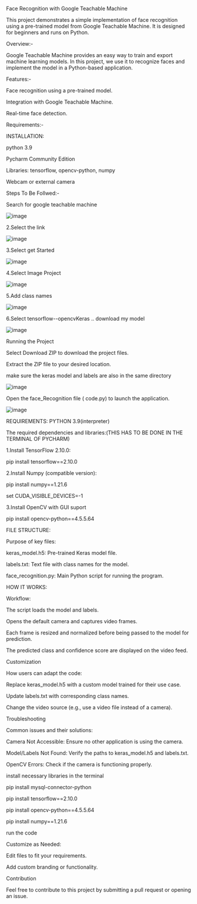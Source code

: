Face Recognition with Google Teachable Machine

This project demonstrates a simple implementation of face recognition using a pre-trained model from Google Teachable Machine. It is designed for beginners and runs on Python.

Overview:-

Google Teachable Machine provides an easy way to train and export machine learning models. In this project, we use it to recognize faces and implement the model in a Python-based application.

Features:-

Face recognition using a pre-trained model.

Integration with Google Teachable Machine.

Real-time face detection.

Requirements:-

INSTALLATION:

python 3.9

Pycharm Community Edition

Libraries: tensorflow, opencv-python, numpy

Webcam or external camera

Steps To Be Follwed:-

Search for google teachable machine

![image](https://github.com/user-attachments/assets/8c47c19a-e825-4ba4-b584-00c127c49682)


2.Select the link

![image](https://github.com/user-attachments/assets/08a20a80-11f0-4377-8345-89b6d68617f0)


3.Select get Started

![image](https://github.com/user-attachments/assets/f087b7d8-9e90-4b0d-bac4-5129fe77d402)


4.Select Image Project

![image](https://github.com/user-attachments/assets/b6450998-b249-4342-9550-cad5ec8d42fd)

5.Add class names

![image](https://github.com/user-attachments/assets/8cd09aa0-fb02-4fd2-b7e1-6010e85ebbbd)


6.Select tensorflow--opencvKeras .. download my model

![image](https://github.com/user-attachments/assets/300abe7f-5657-4857-889d-ced1bbd2122d)


Running the Project

Select Download ZIP to download the project files.

Extract the ZIP file to your desired location.

make sure the keras model and labels are also in the same directory

![image](https://github.com/user-attachments/assets/37ae82f2-d5b7-4945-adca-3951e73b4c4e)


Open the face_Recognition file ( code.py) to launch the application.

![image](https://github.com/user-attachments/assets/27d03b67-5a6a-44ce-be34-68bbae97c257)

REQUIREMENTS:
PYTHON 3.9(interpreter)

The required dependencies and libraries:(THIS HAS TO BE DONE IN THE TERMINAL OF PYCHARM)

1.Install TensorFlow 2.10.0:

pip install tensorflow==2.10.0

2.Install Numpy (compatible version):

pip install numpy==1.21.6

set CUDA_VISIBLE_DEVICES=-1

3.Install OpenCV with GUI suport

pip install opencv-python==4.5.5.64

FILE STRUCTURE:

Purpose of key files:

keras_model.h5: Pre-trained Keras model file.

labels.txt: Text file with class names for the model.

face_recognition.py: Main Python script for running the program.

HOW IT WORKS:

Workflow:

The script loads the model and labels.

Opens the default camera and captures video frames.

Each frame is resized and normalized before being passed to the model for prediction.

The predicted class and confidence score are displayed on the video feed.

Customization

How users can adapt the code:

Replace keras_model.h5 with a custom model trained for their use case.

Update labels.txt with corresponding class names.

Change the video source (e.g., use a video file instead of a camera).

Troubleshooting

Common issues and their solutions:

Camera Not Accessible: Ensure no other application is using the camera.

Model/Labels Not Found: Verify the paths to keras_model.h5 and labels.txt.

OpenCV Errors: Check if the camera is functioning properly.

install necessary libraries in the terminal

pip install mysql-connector-python

pip install tensorflow==2.10.0

pip install opencv-python==4.5.5.64

pip install numpy==1.21.6

run the code

Customize as Needed:

Edit files to fit your requirements.

Add custom branding or functionality.

Contribution

Feel free to contribute to this project by submitting a pull request or opening an issue.

